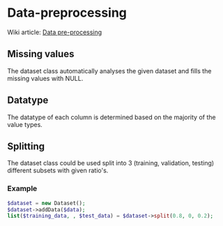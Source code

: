 # Data-preprocessing
Wiki article: [Data pre-processing](http://en.wikipedia.org/wiki/Data_pre-processing)

## Missing values
The dataset class automatically analyses the given dataset and fills the missing values with NULL.

## Datatype
The datatype of each column is determined based on the majority of the value types.

## Splitting
The dataset class could be used split into 3 (training, validation, testing) different subsets with given ratio's.

### Example
```php
$dataset = new Dataset();
$dataset->addData($data);
list($training_data, , $test_data) = $dataset->split(0.8, 0, 0.2);

```
